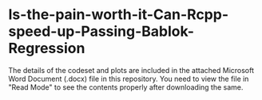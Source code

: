 # Is-the-pain-worth-it-Can-Rcpp-speed-up-Passing-Bablok-Regression

The details of the codeset and plots are included in the attached Microsoft Word Document (.docx) file in this repository. 
You need to view the file in "Read Mode" to see the contents properly after downloading the same.
